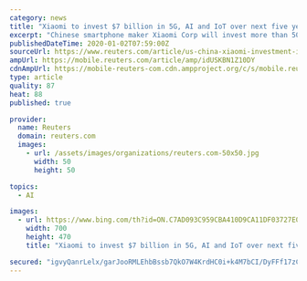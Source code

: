 ```yaml
---
category: news
title: "Xiaomi to invest $7 billion in 5G, AI and IoT over next five years"
excerpt: "Chinese smartphone maker Xiaomi Corp will invest more than 50 billion yuan ($7.18 billion) in artificial intelligence and fifth generation internet technologies over the next five years, as competition in the sector grows."
publishedDateTime: 2020-01-02T07:59:00Z
sourceUrl: https://www.reuters.com/article/us-china-xiaomi-investment-idUSKBN1Z10DY
ampUrl: https://mobile.reuters.com/article/amp/idUSKBN1Z10DY
cdnAmpUrl: https://mobile-reuters-com.cdn.ampproject.org/c/s/mobile.reuters.com/article/amp/idUSKBN1Z10DY
type: article
quality: 87
heat: 88
published: true

provider:
  name: Reuters
  domain: reuters.com
  images:
    - url: /assets/images/organizations/reuters.com-50x50.jpg
      width: 50
      height: 50

topics:
  - AI

images:
  - url: https://www.bing.com/th?id=ON.C7AD093C959CBA410D9CA11DF03727E0
    width: 700
    height: 470
    title: "Xiaomi to invest $7 billion in 5G, AI and IoT over next five years"

secured: "igvyQanrLelx/garJooRMLEhbBssb7QkO7W4KrdHC0i+k4M7bCI/DyFFf17zCXt7t/59bMzQdd8MINJZNlxiqPfH/dAVK8hvdGV4YAoK2Itpk+zqacQVI5+N2MTzvJPGOadmxa+HTlys2dNTmoZ5/Pigobs8aHXizgA/ZjQqUFiN9Qxd8f8egYmJUGMcJbzNOsitQOY4xmoOq15YHOOfgvi6sE9VZV91+mSjbZr2aiCTaBNz+qkwbTQN1aIX+iApfe2td2vQKgNLjDTeimyVXg==;1RRdQVHf1APq0a7Jbl234w=="
---
```


